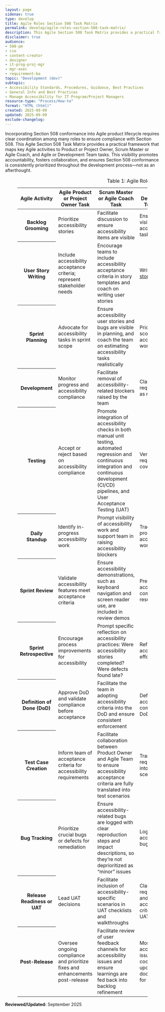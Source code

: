 ```yaml
---
layout: page
sidenav: true
type: develop
title: Agile Roles Section 508 Task Matrix
permalink: develop/agile-roles-section-508-task-matrix/
description: This Agile Section 508 Task Matrix provides a practical framework that maps key Agile activities to Product or Project Owner, Scrum Master or Agile Coach, and Agile or Development Team tasks.
disclaimer: true
audience: 
- 508-pm
- cio
- content-creator
- designer
- it-prog-proj-mgr
- mgr-exec
- requirement-ba
topic: "Development (dev)"
subtopic: 
- Accessibility Standards, Procedures, Guidance, Best Practices
- General Info and Best Practices
- Manage Accessibility for IT Program/Project Managers
resource-type: "Process/How-to"
format: "HTML (html)"
created: 2025-09-09
updated: 2025-09-09
exclude-changelog: 
---
```

Incorporating Section 508 conformance into Agile product lifecycle requires clear coordination among many roles to ensure compliance with Section 508. This Agile Section 508 Task Matrix provides a practical framework that maps key Agile activities to Product or Project Owner, Scrum Master or Agile Coach, and Agile or Development Team tasks. This visibility promotes accountability, fosters collaboration, and ensures Section 508 conformance is consistently prioritized throughout the development process—not as an afterthought.
<figure class = "usa-table-container--scrollable" role="region" aria-labelledby="table-agile-roles-caption" tabindex="0">
  <table id="table-agile-roles" class="usa-table usa-table--borderless striped margin-bottom-3">
  <caption id="table-agile-roles-caption">Table 1: Agile Roles Section 508 Task Matrix</caption>
  <colgroup>
    <col class="col-activity">
    <col class="col-owner">
    <col class="col-coach">
    <col class="col-team">
    <col class="col-artifact">
    <col class="col-integration">
    <col class="col-tools">
  </colgroup>
  <thead>
  <tr>
      <th scope="col">Agile Activity</th>
      <th scope="col">Agile Product or Project Owner Task</th>
      <th scope="col">Scrum Master or Agile Coach Task</th>
      <th scope="col">Agile or Development Team Task</th>
      <th scope="col">Related Artifact</th>
      <th scope="col">Accessibility Integration</th>
      <th scope="col">Tool or Methods</th>
    </tr>
  </thead>
  <tbody>
    <tr>
      <th scope="row">Backlog Grooming</th>
      <td>Prioritize accessibility stories</td>
      <td>Facilitate discussion to ensure accessibility items are visible</td>
      <td>Ensure visibility into accessibility tasks</td>
      <td>Epics, <a href="{{site.baseurl}}/develop/sample-personas/">User Personas</a></td>
      <td>Add personas with disabilities</td>
      <td>Story maps, <a href="{{site.baseurl}}/develop/sample-personas/">Persona templates</a></td>
    </tr>
    <tr>
      <th scope="row">User Story Writing</th>
      <td>Include accessibility acceptance criteria; represent stakeholder needs</td>
      <td>Encourage teams to include accessibility acceptance criteria in story templates and coach on writing user stories</td>
      <td>Write <a href="{{site.baseurl}}/develop/user-stories/">user stories</a></td>
      <td>User Stories in project management tool, Story Definition of Done (DoD)</td>
      <td>Add user stories that include people with disabilities with acceptance criteria</td>
      <td>Project management tool templates, accessibility checklists, manual and automated testing tools</td>
    </tr>
    <tr>
      <th scope="row">Sprint Planning</th>
      <td>Advocate for accessibility tasks in sprint scope</td>
      <td>Ensure accessibility user stories and bugs are visible in planning, and coach the team on estimating accessibility tasks realistically</td>
      <td>Prioritize and scope accessibility work</td>
      <td>Sprint backlog</td>
      <td>Call out accessibility bugs as blockers; ensure accessibility tasks are not de-scoped</td>
      <td>Agile board filters such as label: accessibility</td>
    </tr>
    <tr>
      <th scope="row">Development</th>
      <td>Monitor progress and accessibility compliance</td>
      <td>Facilitate removal of accessibility-related blockers raised by the team</td>
      <td>Clarify requirements as needed</td>
      <td>User stories, epics, sprint backlog, traceability matrix</td>
      <td>Embeds accessibility during development</td>
      <td>Project management tool</td>
    </tr>
    <tr>
      <th scope="row">Testing</th>
      <td>Accept or reject based on accessibility compliance</td>
      <td>Promote integration of accessibility checks in both manual unit testing, automated regression and continuous integration and continuous development (CI/CD) pipelines, and User Acceptance Testing (UAT)</td>
      <td>Verify requirements coverage</td>
      <td>Test cases or test scenarios, test plan, bug or defect reports, traceability matrix, UAT feedback, test report</td>
      <td>Specifies checks for accessibility, defines scope, and identifies any bugs</td>
      <td>Project management tool, test report tool</td>
    </tr>
    <tr>
      <th scope="row">Daily Standup</th>
      <td>Identify in-progress accessibility work</td>
      <td>Prompt visibility of accessibility work and support team in raising accessibility blockers</td>
      <td>Track progress of accessibility work</td>
      <td>Sprint board</td>
      <td>Developers and testers report blockers on accessibility criteria</td>
      <td>Shared QA environment for accessibility</td>
    </tr>
    <tr>
      <th scope="row">Sprint Review</th>
      <td>Validate accessibility features meet acceptance criteria</td>
      <td>Ensure accessibility demonstrations, such as keyboard navigation and screen reader use, are included in review demos</td>
      <td>Present accessibility compliance results</td>
      <td>Demo scripts or Acceptance logs</td>
      <td>Show full keyboard navigation, screen reader flow for completed stories</td>
      <td>Test report, screen share</td>
    </tr>
    <tr>
      <th scope="row">Sprint Retrospective</th>
      <td>Encourage process improvements for accessibility</td>
      <td>Prompt specific reflection on accessibility practices: Were accessibility stories completed? Were defects found late?</td>
      <td>Reflect on accessibility effort</td>
      <td>Retro board or Notes</td>
      <td>Ask: Were accessibility stories completed? Were bugs logged, or missed until QA?</td>
      <td>Team health check, accessibility retro prompt</td>
    </tr>
    <tr>
      <th scope="row">Definition of Done (DoD)</th>
      <td>Approve DoD and validate compliance before acceptance</td>
      <td>Facilitate the team in adopting accessibility criteria into the DoD and ensure consistent enforcement</td>
      <td>Define accessibility compliance in DoD</td>
      <td>Team DoD or Working Agreement</td>
      <td>Must pass all application Section 508 standards</td>
      <td>Add DoD checklist to ticket template</td>
    </tr>
    <tr>
      <th scope="row">Test Case Creation</th>
      <td>Inform team of acceptance criteria for accessibility requirements</td>
      <td>Facilitate collaboration between Product Owner and Agile Team to ensure accessibility acceptance criteria are fully translated into test scenarios</td>
      <td>Translate requirements into testing scenarios</td>
      <td>Test cases</td>
      <td>Write “Given/When/Then” with accessibility: “Given I tab to the form, I can submit without mouse”</td>
      <td>Cucumber, TestRail, Zephyr</td>
    </tr>
    <tr>
      <th scope="row">Bug Tracking</th>
      <td>Prioritize crucial bugs or defects for remediation</td>
      <td>Ensure accessibility-related bugs are logged with clear reproduction steps and impact descriptions, so they’re not deprioritized as “minor” issues</td>
      <td>Log accessibility bugs</td>
      <td>Bug tickets</td>
      <td>Log Section 508 violation, screen reader behavior, keyboard trap, etc.</td>
      <td>Project management tool, DevOps with Section 508 tags</td>
    </tr>
    <tr>
      <th scope="row">Release Readiness or UAT</th>
      <td>Lead UAT decisions</td>
      <td>Facilitate inclusion of accessibility-specific scenarios in UAT checklists and walkthroughs</td>
      <td>Clarify requirements and confirm acceptance criteria during UAT</td>
      <td>UAT checklist</td>
      <td>UAT includes keyboard-only navigation, screen reader review, contrast check</td>
      <td>UAT scripts, Accessibility Conformance Report (ACR), text report, test logs</td>
    </tr>
    <tr>
      <th scope="row">Post-Release</th>
      <td>Oversee ongoing compliance and prioritize fixes and enhancements post-release</td>
      <td>Facilitate review of user feedback channels for accessibility issues and ensure learnings are fed back into backlog refinement</td>
      <td>Monitor accessibility issues and coordinate updates and documentation for defects</td>
      <td>Backlog or Roadmap</td>
      <td>Accessibility issues logged by users prioritized in backlog</td>
      <td>User feedback loops, accessibility statement update</td>
    </tr>
  </tbody>
</table>
</figure>

**Reviewed/Updated:** September 2025
